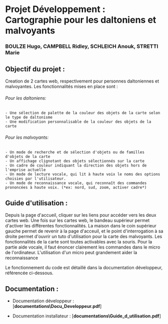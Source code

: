 # Projet Développement : Cartographie pour les daltoniens et malvoyants

### BOULZE Hugo, CAMPBELL Ridley, SCHLEICH Anouk, STRETTI Marie

## Objectif du projet : 
  Creation de 2 cartes web, respectivement pour personnes daltoniennes et malvoyantes.
  Les fonctionnalités mises en place sont :
  ###### Pour les daltoniens: 
    - Une sélection de palette de la couleur des objets de la carte selon le type de daltonisme 
    - Une modification personnalisable de la couleur des objets de la carte
    
  ###### Pour les malvoyants: 
    - Un mode de recherche et de sélection d'objets ou de familles d'objets de la carte
    - Un affichage clignotant des objets sélectionnés sur la carte
    - Un cadre de couleur indiquant la direction des objets hors de l'emprise actuelle
    - Un mode de lecture vocale, qui lit à haute voix le noms des options choisies par l'utilisateur.
    - Un mode de reconnaissance vocale, qui reconnaît des commandes prononcées à haute voix. (*ex: nord, sud, zoom, activer cadre*) 
    
## Guide d'utilisation : 

 Depuis la page d'accueil, cliquer sur les liens pour accéder vers les deux cartes web. 
 Une fois sur les cartes web, le bandeau supérieur permet d'activer les différentes fonctionnalités. La maison dans le coin supérieur gauche permet de revenir à la page d'acceuil, et le point d'interrogation à sa droite permet d'ouvrir un tuto d'utilisation pour la carte des malvoyants.
 Les fonctionnalités de la carte sont toutes activables avec la souris. Pour la partie aide vocale, il faut énoncer clairement les commandes dans le micro de l'ordinateur. L'utilisation d'un micro peut grandement aider la reconnaissance
 
 Le fonctionnement du code est détaillé dans la documentation développeur, référencée ci-dessous.

## Documentation : 
 - Documentation développeur : [**documentations\Docu_Developpeur.pdf**]
 
 - Documentation installateur : [**documentations\Guide_d_utilisation.pdf**]

